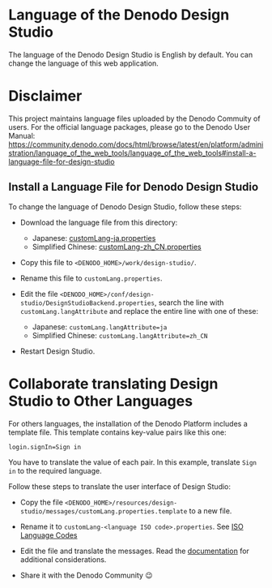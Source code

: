 <!--
title: 'Denodo Community Lab Environment Lang Files'
description: 'This project maintains the configuration scripts for the Denodo Community Lab Environment containers.
layout: Doc
framework: docker
platform: container
language: yml
authorLink: ''
authorName: 'Denodo Community'
authorAvatar: ''
collaborators: 
-->

# Language of the Denodo Design Studio

The language of the Denodo Design Studio is English by default. You can change the language of this web application. 

# Disclaimer

This project maintains language files uploaded by the Denodo Commuity of users. For the official language packages, please go to the Denodo User Manual: https://community.denodo.com/docs/html/browse/latest/en/platform/administration/language_of_the_web_tools/language_of_the_web_tools#install-a-language-file-for-design-studio

## Install a Language File for Denodo Design Studio

To change the language of Denodo Design Studio, follow these steps:

* Download the language file from this directory:
  * Japanese: [customLang-ja.properties](./customLang-ja.properties)
  * Simplified Chinese: [customLang-zh_CN.properties](./customLang-zh_CN.properties)

* Copy this file to `<DENODO_HOME>/work/design-studio/`.

* Rename this file to `customLang.properties`.

* Edit the file `<DENODO_HOME>/conf/design-studio/DesignStudioBackend.properties`, search the line with `customLang.langAttribute` and replace the entire line with one of these:
  * Japanese: `customLang.langAttribute=ja`
  * Simplified Chinese: `customLang.langAttribute=zh_CN`

* Restart Design Studio.


# Collaborate translating Design Studio to Other Languages

For others languages, the installation of the Denodo Platform includes a template file. This template contains key-value pairs like this one:

```properties
login.signIn=Sign in
```
You have to translate the value of each pair. In this example, translate `Sign in` to the required language.

Follow these steps to translate the user interface of Design Studio:

* Copy the file `<DENODO_HOME>/resources/design-studio/messages/customLang.properties.template` to a new file.

* Rename it to `customLang-<language ISO code>.properties`. See [ISO Language Codes](https://en.wikipedia.org/wiki/List_of_ISO_639_language_codes)

* Edit the file and translate the messages. Read the [documentation](https://community.denodo.com/docs/html/browse/latest/en/platform/administration/language_of_the_web_tools/language_of_the_web_tools#considerations-when-translating-the-language-files) for additional considerations. 

* Share it with the Denodo Community :wink: